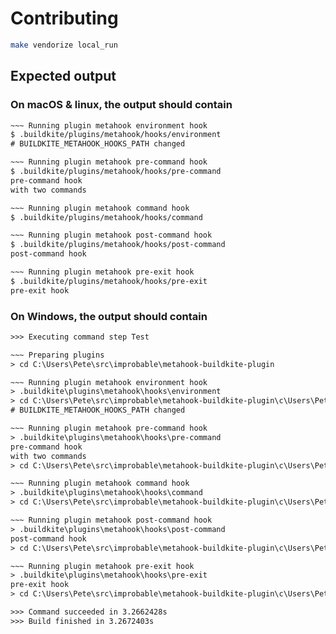 # Contributing

```bash
make vendorize local_run
```

## Expected output

### On macOS & linux, the output should contain

```txt
~~~ Running plugin metahook environment hook
$ .buildkite/plugins/metahook/hooks/environment
# BUILDKITE_METAHOOK_HOOKS_PATH changed

~~~ Running plugin metahook pre-command hook
$ .buildkite/plugins/metahook/hooks/pre-command
pre-command hook
with two commands

~~~ Running plugin metahook command hook
$ .buildkite/plugins/metahook/hooks/command

~~~ Running plugin metahook post-command hook
$ .buildkite/plugins/metahook/hooks/post-command
post-command hook

~~~ Running plugin metahook pre-exit hook
$ .buildkite/plugins/metahook/hooks/pre-exit
pre-exit hook
```

### On Windows, the output should contain

```txt
>>> Executing command step Test

~~~ Preparing plugins
> cd C:\Users\Pete\src\improbable\metahook-buildkite-plugin

~~~ Running plugin metahook environment hook
> .buildkite\plugins\metahook\hooks\environment
> cd C:\Users\Pete\src\improbable\metahook-buildkite-plugin\c\Users\Pete\src\improbable\metahook-buildkite-plugin
# BUILDKITE_METAHOOK_HOOKS_PATH changed

~~~ Running plugin metahook pre-command hook
> .buildkite\plugins\metahook\hooks\pre-command
pre-command hook
with two commands
> cd C:\Users\Pete\src\improbable\metahook-buildkite-plugin\c\Users\Pete\src\improbable\metahook-buildkite-plugin

~~~ Running plugin metahook command hook
> .buildkite\plugins\metahook\hooks\command
> cd C:\Users\Pete\src\improbable\metahook-buildkite-plugin\c\Users\Pete\src\improbable\metahook-buildkite-plugin

~~~ Running plugin metahook post-command hook
> .buildkite\plugins\metahook\hooks\post-command
post-command hook
> cd C:\Users\Pete\src\improbable\metahook-buildkite-plugin\c\Users\Pete\src\improbable\metahook-buildkite-plugin

~~~ Running plugin metahook pre-exit hook
> .buildkite\plugins\metahook\hooks\pre-exit
pre-exit hook
> cd C:\Users\Pete\src\improbable\metahook-buildkite-plugin\c\Users\Pete\src\improbable\metahook-buildkite-plugin

>>> Command succeeded in 3.2662428s
>>> Build finished in 3.2672403s
```
